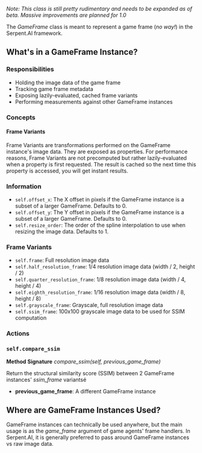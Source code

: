 *Note: This class is still pretty rudimentary and needs to be expanded as of beta. Massive improvements are planned for 1.0*

The _GameFrame_ class is meant to represent a game frame (_no way!_) in the Serpent.AI framework.

## What's in a GameFrame Instance?

### Responsibilities

* Holding the image data of the game frame
* Tracking game frame metadata
* Exposing lazily-evaluated, cached frame variants
* Performing measurements against other GameFrame instances

### Concepts

#### Frame Variants

Frame Variants are transformations performed on the GameFrame instance's image data. They are exposed as properties. For performance reasons, Frame Variants are not precomputed but rather lazily-evaluated when a property is first requested. The result is cached so the next time this property is accessed, you will get instant results.

### Information

* `self.offset_x`: The X offset in pixels if the GameFrame instance is a subset of a larger GameFrame. Defaults to 0.
* `self.offset_y`: The Y offset in pixels if the GameFrame instance is a subset of a larger GameFrame. Defaults to 0.
* `self.resize_order`: The order of the spline interpolation to use when resizing the image data. Defaults to 1.

### Frame Variants

* `self.frame`: Full resolution image data
* `self.half_resolution_frame`: 1/4 resolution image data (width / 2, height / 2)
* `self.quarter_resolution_frame`: 1/8 resolution image data (width / 4, height / 4)
* `self.eighth_resolution_frame`: 1/16 resolution image data (width / 8, height / 8)
* `self.grayscale_frame`: Grayscale, full resolution image data
* `self.ssim_frame`: 100x100 grayscale image data to be used for SSIM computation

### Actions

### `self.compare_ssim`

**Method Signature** *compare_ssim(self, previous_game_frame)*

Return the structural similarity score (SSIM) between 2 GameFrame instances' *ssim_frame* variantsé

* **previous_game_frame**: A different GameFrame instance

## Where are GameFrame Instances Used?

GameFrame instances can technically be used anywhere, but the main usage is as the *game_frame* argument of game agents' frame handlers. In Serpent.AI, it is generally preferred to pass around GameFrame instances vs raw image data.